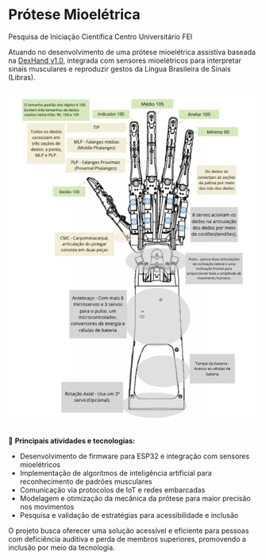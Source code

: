 # Prótese Mioelétrica

Pesquisa de Iniciação Científica
Centro Universitário FEI

Atuando no desenvolvimento de uma prótese mioelétrica assistiva baseada na [DexHand v1.0](https://www.dexhand.com), integrada com sensores mioelétricos para interpretar sinais musculares e reproduzir gestos da Língua Brasileira de Sinais (Libras).

![Protese](Explicativo_Mao.png)

🔹 **Principais atividades e tecnologias:** 

- Desenvolvimento de firmware para ESP32 e integração com sensores mioelétricos
- Implementação de algoritmos de inteligência artificial para reconhecimento de padrões musculares
- Comunicação via protocolos de IoT e redes embarcadas
- Modelagem e otimização da mecânica da prótese para maior precisão nos movimentos
- Pesquisa e validação de estratégias para acessibilidade e inclusão

O projeto busca oferecer uma solução acessível e eficiente para pessoas com deficiência auditiva e perda de membros superiores, promovendo a inclusão por meio da tecnologia.   
